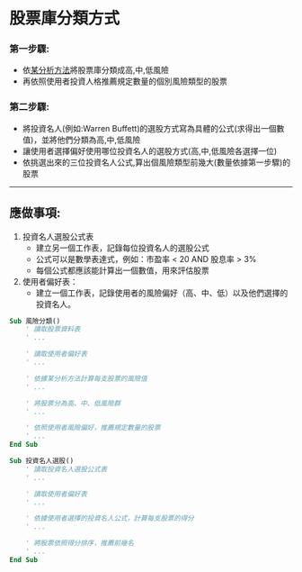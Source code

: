 # 股票庫分類方式

### 第一步驟:

- 依<span style="text-decoration:underline;">某分析方法</span>將股票庫分類成高,中,低風險
- 再依照使用者投資人格推薦規定數量的個別風險類型的股票

### 第二步驟:
- 將投資名人(例如:Warren Buffett)的選股方式寫為具體的公式(求得出一個數值)，並將他們分類為高,中,低風險
- 讓使用者選擇偏好使用哪位投資名人的選股方式(高,中,低風險各選擇一位)
- 依挑選出來的三位投資名人公式,算出個風險類型前幾大(數量依據第一步驟)的股票

---

## 應做事項:

1. 投資名人選股公式表
    - 建立另一個工作表，記錄每位投資名人的選股公式
    - 公式可以是數學表達式，例如：市盈率 < 20 AND 股息率 > 3%
    - 每個公式都應該能計算出一個數值，用來評估股票
2. 使用者偏好表：
    - 建立一個工作表，記錄使用者的風險偏好（高、中、低）以及他們選擇的投資名人。    


```vb
Sub 風險分類()
    ' 讀取股票資料表
    ' ...

    ' 讀取使用者偏好表
    ' ...

    ' 依據某分析方法計算每支股票的風險值
    ' ...

    ' 將股票分為高、中、低風險群
    ' ...

    ' 依照使用者風險偏好，推薦規定數量的股票
    ' ...
End Sub
```
``` vb
Sub 投資名人選股()
    ' 讀取投資名人選股公式表
    ' ...

    ' 讀取使用者偏好表
    ' ...

    ' 依據使用者選擇的投資名人公式，計算每支股票的得分
    ' ...

    ' 將股票依照得分排序，推薦前幾名
    ' ...
End Sub
```